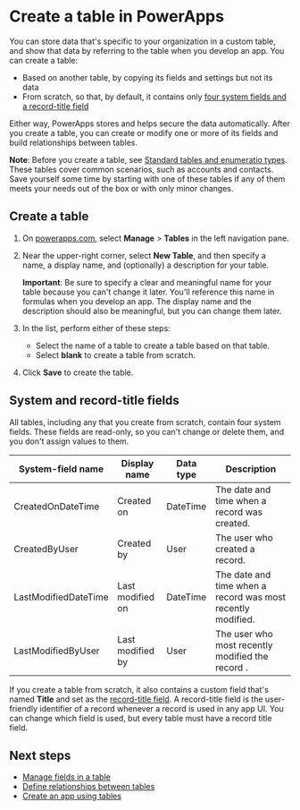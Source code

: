 <properties
	pageTitle="Create a table | Microsoft PowerApps"
	description="Create a table based on another table or from scratch."
	services="powerapps"
	documentationCenter="na"
	authors="guangyang"
	manager="erikre"
	editor=""
	tags=""/>

<tags
   ms.service="powerapps"
   ms.devlang="na"
   ms.topic="article"
   ms.tgt_pltfrm="na"
   ms.workload="na"
   ms.date="04/07/2016"
   ms.author="guayan"/>

# Create a table in PowerApps
You can store data that's specific to your organization in a custom table, and show that data by referring to the table when you develop an app. You can create a table:

- Based on another table, by copying its fields and settings but not its data
- From scratch, so that, by default, it contains only [four system fields and a record-title field](data-platform-create-table.md#system-and-record-title-fields)

Either way, PowerApps stores and helps secure the data automatically. After you create a table, you can create or modify one or more of its fields and build relationships between tables.

**Note**: Before you create a table, see [Standard tables and enumeratio types](data-platform-standard-tables.md). These tables cover common scenarios, such as accounts and contacts. Save yourself some time by starting with one of these tables if any of them meets your needs out of the box or with only minor changes.

## Create a table
1. On [powerapps.com](http://powerapps.com), select **Manage** > **Tables** in the left navigation pane.
1. Near the upper-right corner, select **New Table**, and then specify a name, a display name, and (optionally) a description for your table.

	**Important**: Be sure to specify a clear and meaningful name for your table because you can't change it later. You'll reference this name in formulas when you develop an app. The display name and the description should also be meaningful, but you can change them later.

1. In the list, perform either of these steps:
	- Select the name of a table to create a table based on that table.
	- Select **blank** to create a table from scratch.
1. Click **Save** to create the table.

## System and record-title fields ##
All tables, including any that you create from scratch, contain four system fields. These fields are read-only, so you can't change or delete them, and you don't assign values to them.

| System-field name | Display name | Data type | Description |
|------------|--------------|-----------|-------------|
| CreatedOnDateTime | Created on | DateTime | The date and time when a record was created. |
| CreatedByUser | Created by | User | The user who created a record. |
| LastModifiedDateTime | Last modified on | DateTime | The date and time when a record was  most recently modified. |
| LastModifiedByUser | Last modified by | User | The user who most recently modified the record . |

If you create a table from scratch, it also contains a custom field that's named **Title** and set as the [record-title field](). A record-title field is the user-friendly identifier of a record whenever a record is used in any app UI. You can change which field is used, but every table must have a record title field.

## Next steps
- [Manage fields in a table](data-platform-manage-fields.md)
- [Define relationships between tables](data-platform=table-lookup.md)
- [Create an app using tables](data-platform-create-app.md)
